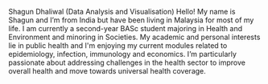 

Shagun Dhaliwal (Data Analysis and Visualisation)
Hello! My name is Shagun and I’m from India but have been living in Malaysia for most of my life. I am currently a second-year BASc student majoring in Health and Environment and minoring in Societies. My academic and personal interests lie in public health and I'm enjoying my current modules related to epidemiology, infection, immunology and economics. I’m particularly passionate about addressing challenges in the health sector to improve overall health and move towards universal health coverage.

